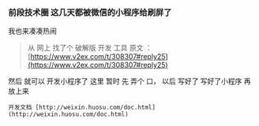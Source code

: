 ###  前段技术圈 这几天都被微信的小程序给刷屏了
 我也来凑凑热闹
 >从 网上 找了个 破解版 开发 工具
 原文 ：[https://www.v2ex.com/t/308307#reply25](https://www.v2ex.com/t/308307#reply25)
 
  然后 就可以 开发小程序了
   这里 暂时 先 弄个 口，  以后  写好了 写好了小程序 再 放上来
   
    开发文档 [http://weixin.huosu.com/doc.html](http://weixin.huosu.com/doc.html)

